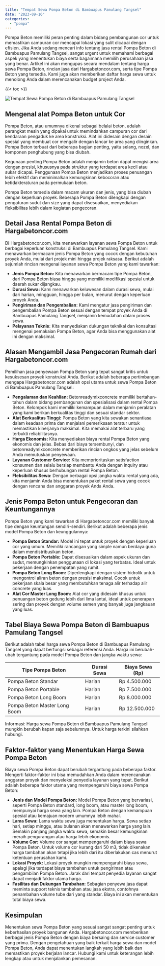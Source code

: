 ```yaml
---
title: "Tempat Sewa Pompa Beton di Bambuapus Pamulang Tangsel"
date: "2023-09-16"
categories: 
  - "pompa"
---
```




Pompa Beton memiliki peran penting dalam bidang pembangunan cor untuk memastikan campuran cor mencapai lokasi yang sulit dicapai dengan efisien. Jika Anda sedang mencari info tentang jasa rental Pompa Beton di Bambuapus Pamulang Tangsel, sangat urgent untuk memahami berbagai aspek yang menentukan biaya serta bagaimana memilih perusahaan jasa yang benar. Artikel ini akan mengupas secara mendalam tentang harga sewa Pompa Beton, rincian jasa dari Hargabetoncor.com, serta tipe Pompa Beton yang tersedia. Kami juga akan memberikan daftar harga sewa untuk menolong Anda dalam merencanakan budget project Anda.

{{< toc >}}

![Tempat Sewa Pompa Beton di Bambuapus Pamulang Tangsel](https://hargareadymixid.github.io/pompa/concrete-pump%20(21).png)

## Mengenal alat Pompa Beton untuk Cor

Pompa Beton, atau umumnya dikenal sebagai belalai beton, adalah perangkat mesin yang dipakai untuk memindahkan campuran cor dari kendaraan pengaduk ke area konstruksi. Alat ini didesain dengan desain spesial yang membuat cor mengalir dengan lancar ke area yang diinginkan. Pompa Beton terbuat dari beberapa bagian penting, yaitu selang, nozel, dan komponen penghubung yang bisa diubah.

Kegunaan penting Pompa Beton adalah menjamin beton dapat mengisi area dengan presisi, khususnya pada struktur yang terdapat area kecil atau sukar dicapai. Penggunaan Pompa Beton menjadikan proses penuangan lebih efektif dan meminimalkan kemungkinan kebocoran atau ketidakteraturan pada permukaan beton.

Pompa Beton tersedia dalam macam ukuran dan jenis, yang bisa diubah dengan keperluan proyek. Beberapa Pompa Beton dilengkapi dengan pengaturan sudut dan size yang dapat disesuaikan, menyediakan fleksibilitas lebih dalam kegiatan pengecoran.

## Detail Jasa Rental Pompa Beton di Hargabetoncor.com

Di Hargabetoncor.com, kita menawarkan layanan sewa Pompa Beton untuk berbagai keperluan konstruksi di Bambuapus Pamulang Tangsel. Kami menawarkan bermacam jenis Pompa Beton yang cocok dengan kebutuhan proyek Anda, mulai dari projek mini hingga projek raksasa. Berikut adalah sejumlah rincian mengenai layanan sewa Pompa Beton yang kami tawarkan:

- **Jenis Pompa Beton:** Kita menawarkan bermacam tipe Pompa Beton, dari Pompa Beton biasa hingga yang memiliki modifikasi spesial untuk daerah sukar dijangkau.
- **Durasi Sewa:** Kami menawarkan keluwesan dalam durasi sewa, mulai dari harian, mingguan, hingga per bulan, menurut dengan keperluan proyek Anda.
- **Pengiriman dan Pengembalian:** Kami mengatur jasa pengiriman dan pengembalian Pompa Beton sesuai dengan tempat proyek Anda di Bambuapus Pamulang Tangsel, menjamin kemudahan dalam proses sewa.
- **Pelayanan Teknis:** Kita menyediakan dukungan teknikal dan konsultasi mengenai pemakaian Pompa Beton, agar Anda bisa menggunakan alat ini dengan maksimal.

## Alasan Mengambil Jasa Pengecoran Rumah dari Hargabetoncor.com

Pemilihan jasa penyewaan Pompa Beton yang tepat sangat kritis untuk kesuksesan proyek konstruksi Anda. Berikut adalah beberapa pertimbangan mengapa Hargabetoncor.com adalah opsi utama untuk sewa Pompa Beton di Bambuapus Pamulang Tangsel:

- **Pengalaman dan Keahlian:** Betonreadymixconcrete memiliki bertahun-tahun dalam bidang pembangunan dan spesialisasi dalam rental Pompa Beton. Kelompok kami memiliki kemampuan dalam menjamin peralatan yang kami berikan berkualitas tinggi dan sesuai standar sektor.
- **Alat Berkualitas Tinggi:** Pompa Beton yang kita sewakan senantiasa dalam keadaan prima dan menjalani pemeriksaan teratur untuk memastikan kinerjanya maksimal. Kita memakai alat terbaru yang terbukti reliabilitasnya.
- **Harga Ekonomis:** Kita menyediakan biaya rental Pompa Beton yang ekonomis dan jelas. Bebas dari biaya tersembunyi, dan betonreadymixconcrete memberikan rincian ongkos yang jelas sebelum Anda memutuskan penyewaan.
- **Layanan Customer Service:** Kita memprioritaskan satisfaction konsumen dan selalu bersiap membantu Anda dengan inquiry atau keperluan khusus berhubungan rental Pompa Beton.
- **Fleksibilitas Sewa:** Dengan berbagai opsi jangka waktu rental yang ada, kita menjamin Anda bisa menentukan paket rental sewa yang cocok dengan rencana dan anggaran proyek Anda Anda.

## Jenis Pompa Beton untuk Pengecoran dan Keuntungannya

Pompa Beton yang kami tawarkan di Hargabetoncor.com memiliki banyak tipe dengan keuntungan sendiri-sendiri. Berikut adalah beberapa jenis model Pompa Beton dan keunggulannya:

- **Pompa Beton Standar:** Model ini tepat untuk proyek dengan keperluan cor yang umum. Memiliki rancangan yang simple namun berdaya guna dalam mendistribusikan beton.
- **Pompa Beton Portable:** Dapat disesuaikan dalam aspek ukuran dan sudut, memungkinkan penggunaan di lokasi yang terbatas. Ideal untuk pekerjaan dengan penempatan yang rumit.
- **Pompa Beton Long Boom:** Diperlengkapi dengan sistem hidrolik untuk mengontrol aliran beton dengan presisi maksimal. Cocok untuk pekerjaan skala besar yang membutuhkan tenaga alir terhadap alir concrete yang luas.
- **Alat Cor Master Long Boom:** Alat cor yang didesain khusus untuk penuangan beton gedung lebih dari lima lantai, ideal untuk penerapan sering dan proyek dengan volume semen yang banyak juga jangkauan yang luas.

## Tabel Biaya Sewa Pompa Beton di Bambuapus Pamulang Tangsel

Berikut adalah tabel harga sewa Pompa Beton di Bambuapus Pamulang Tangsel yang dapat berfungsi sebagai referensi Anda. Harga ini berubah-ubah tergantung pada model Pompa Beton dan jangka waktu sewa:

| Tipe Pompa Beton | Durasi Sewa | Biaya Sewa (Rp) |
| --- | --- | --- |
| Pompa Beton Standar | Harian | Rp 4.500.000 |
| Pompa Beton Portable | Harian | Rp 7.500.000 |
| Pompa Beton Long Boom | Harian | Rp 8.000.000 |
| Pompa Beton Master Long Boom | Harian | Rp 12.500.000 |

Informasi: Harga sewa Pompa Beton di Bambuapus Pamulang Tangsel mungkin berubah kapan saja sebelumnya. Untuk harga terkini silahkan hubungi.

## Faktor-faktor yang Menentukan Harga Sewa Pompa Beton

Biaya sewa Pompa Beton dapat berubah tergantung pada beberapa faktor. Mengerti faktor-faktor ini bisa memudahkan Anda dalam merencanakan anggaran proyek dan menyeleksi penyedia layanan yang tepat. Berikut adalah beberapa faktor utama yang mempengaruhi biaya sewa Pompa Beton:

- **Jenis dan Model Pompa Beton:** Model Pompa Beton yang bervariasi, seperti Pompa Beton standard, long boom, atau master long boom, mempunyai harga sewa yang lain. Pompa Beton dengan kemampuan spesial atau kemajuan modern umumnya lebih mahal.
- **Lama Sewa:** Lama waktu sewa juga menentukan harga. Sewa setiap hari, setiap minggu, atau bulanan akan menawarkan harga yang lain. Semakin panjang jangka waktu sewa, semakin besar kemungkinan meraih pengurangan atau harga lebih ekonomis.
- **Volume Cor:** Volume cor sangat mempengaruhi dalam biaya sewa Pompa Beton. Untuk volume cor kurang dari 50 m3, tidak dikenakan harga tambahan akan tetapi jika lebih dari itu diberlakukan cas menurut ketentuan perusahan kami.
- **Lokasi Proyek:** Lokasi proyek mungkin mempengaruhi biaya sewa, apalagi jika terdapat biaya tambahan untuk pengiriman atau pengambilan Pompa Beton. Jarak dari tempat penyedia layanan sangat dapat menjadi faktor utama harga.
- **Fasilitas dan Dukungan Tambahan:** Sebagian penyewa jasa dapat meminta support teknis tambahan atau jasa ekstra, contohnya penambahan volume tube dari yang standar. Biaya ini akan menentukan total biaya sewa.

## Kesimpulan

Menentukan sewa Pompa Beton yang sesuai sangat sangat penting untuk keberhasilan proyek bangunan Anda. Hargabetoncor.com memberikan berbagai jenis Pompa Beton dengan biaya bersaing dan service customer yang prima. Dengan pengetahuan yang baik terkait harga sewa dan model Pompa Beton, Anda dapat menentukan langkah yang lebih baik dan memastikan proyek berjalan lancar. Hubungi kami untuk keterangan lebih lengkap atau untuk menjalankan pemesanan.
